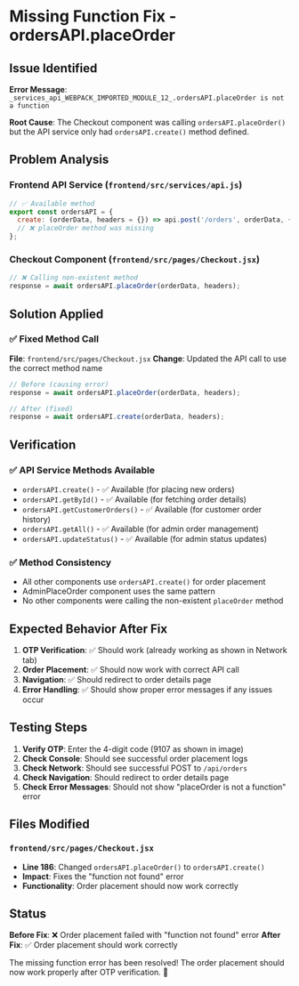 # Missing Function Fix - ordersAPI.placeOrder

## Issue Identified

**Error Message**: `_services_api_WEBPACK_IMPORTED_MODULE_12_.ordersAPI.placeOrder is not a function`

**Root Cause**: The Checkout component was calling `ordersAPI.placeOrder()` but the API service only had `ordersAPI.create()` method defined.

## Problem Analysis

### Frontend API Service (`frontend/src/services/api.js`)
```javascript
// ✅ Available method
export const ordersAPI = {
  create: (orderData, headers = {}) => api.post('/orders', orderData, { headers }),
  // ❌ placeOrder method was missing
};
```

### Checkout Component (`frontend/src/pages/Checkout.jsx`)
```javascript
// ❌ Calling non-existent method
response = await ordersAPI.placeOrder(orderData, headers);
```

## Solution Applied

### ✅ Fixed Method Call
**File**: `frontend/src/pages/Checkout.jsx`
**Change**: Updated the API call to use the correct method name

```javascript
// Before (causing error)
response = await ordersAPI.placeOrder(orderData, headers);

// After (fixed)
response = await ordersAPI.create(orderData, headers);
```

## Verification

### ✅ API Service Methods Available
- `ordersAPI.create()` - ✅ Available (for placing new orders)
- `ordersAPI.getById()` - ✅ Available (for fetching order details)
- `ordersAPI.getCustomerOrders()` - ✅ Available (for customer order history)
- `ordersAPI.getAll()` - ✅ Available (for admin order management)
- `ordersAPI.updateStatus()` - ✅ Available (for admin status updates)

### ✅ Method Consistency
- All other components use `ordersAPI.create()` for order placement
- AdminPlaceOrder component uses the same pattern
- No other components were calling the non-existent `placeOrder` method

## Expected Behavior After Fix

1. **OTP Verification**: ✅ Should work (already working as shown in Network tab)
2. **Order Placement**: ✅ Should now work with correct API call
3. **Navigation**: ✅ Should redirect to order details page
4. **Error Handling**: ✅ Should show proper error messages if any issues occur

## Testing Steps

1. **Verify OTP**: Enter the 4-digit code (9107 as shown in image)
2. **Check Console**: Should see successful order placement logs
3. **Check Network**: Should see successful POST to `/api/orders`
4. **Check Navigation**: Should redirect to order details page
5. **Check Error Messages**: Should not show "placeOrder is not a function" error

## Files Modified

### `frontend/src/pages/Checkout.jsx`
- **Line 186**: Changed `ordersAPI.placeOrder()` to `ordersAPI.create()`
- **Impact**: Fixes the "function not found" error
- **Functionality**: Order placement should now work correctly

## Status

**Before Fix**: ❌ Order placement failed with "function not found" error
**After Fix**: ✅ Order placement should work correctly

The missing function error has been resolved! The order placement should now work properly after OTP verification. 🎉
